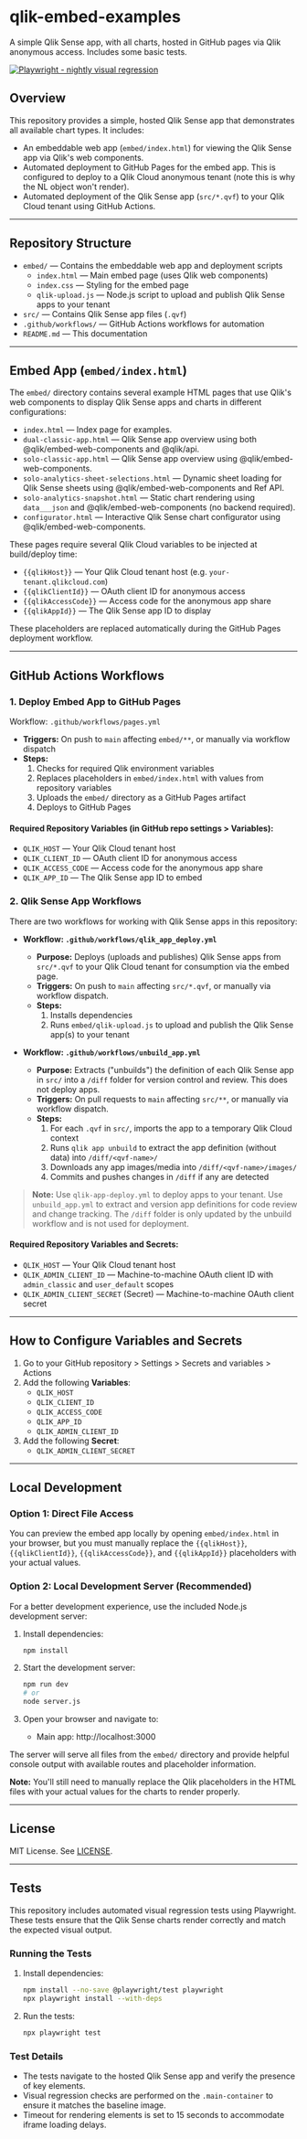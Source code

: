 # qlik-embed-examples

A simple Qlik Sense app, with all charts, hosted in GitHub pages via Qlik anonymous access. Includes some basic tests.

[![Playwright - nightly visual regression](https://github.com/withdave/qlik-embed-examples/actions/workflows/playwright_nightly.yml/badge.svg?event=schedule)](https://github.com/withdave/qlik-embed-examples/actions/workflows/playwright_nightly.yml)

## Overview

This repository provides a simple, hosted Qlik Sense app that demonstrates all available chart types. It includes:
- An embeddable web app (`embed/index.html`) for viewing the Qlik Sense app via Qlik's web components.
- Automated deployment to GitHub Pages for the embed app. This is configured to deploy to a Qlik Cloud anonymous tenant (note this is why the NL object won't render).
- Automated deployment of the Qlik Sense app (`src/*.qvf`) to your Qlik Cloud tenant using GitHub Actions.

---

## Repository Structure

- `embed/` — Contains the embeddable web app and deployment scripts
  - `index.html` — Main embed page (uses Qlik web components)
  - `index.css` — Styling for the embed page
  - `qlik-upload.js` — Node.js script to upload and publish Qlik Sense apps to your tenant
- `src/` — Contains Qlik Sense app files (`.qvf`)
- `.github/workflows/` — GitHub Actions workflows for automation
- `README.md` — This documentation

---

## Embed App (`embed/index.html`)


The `embed/` directory contains several example HTML pages that use Qlik's web components to display Qlik Sense apps and charts in different configurations:

- `index.html` — Index page for examples.
- `dual-classic-app.html` — Qlik Sense app overview using both @qlik/embed-web-components and @qlik/api.
- `solo-classic-app.html` — Qlik Sense app overview using @qlik/embed-web-components.
- `solo-analytics-sheet-selections.html` — Dynamic sheet loading for Qlik Sense sheets using @qlik/embed-web-components and Ref API.
- `solo-analytics-snapshot.html` — Static chart rendering using <code>data___json</code> and @qlik/embed-web-components (no backend required).
- `configurator.html` — Interactive Qlik Sense chart configurator using @qlik/embed-web-components.

These pages require several Qlik Cloud variables to be injected at build/deploy time:

- `{{qlikHost}}` — Your Qlik Cloud tenant host (e.g. `your-tenant.qlikcloud.com`)
- `{{qlikClientId}}` — OAuth client ID for anonymous access
- `{{qlikAccessCode}}` — Access code for the anonymous app share
- `{{qlikAppId}}` — The Qlik Sense app ID to display

These placeholders are replaced automatically during the GitHub Pages deployment workflow.

---

## GitHub Actions Workflows

### 1. Deploy Embed App to GitHub Pages

Workflow: `.github/workflows/pages.yml`

- **Triggers:** On push to `main` affecting `embed/**`, or manually via workflow dispatch
- **Steps:**
  1. Checks for required Qlik environment variables
  2. Replaces placeholders in `embed/index.html` with values from repository variables
  3. Uploads the `embed/` directory as a GitHub Pages artifact
  4. Deploys to GitHub Pages

#### Required Repository Variables (in GitHub repo settings > Variables):
- `QLIK_HOST` — Your Qlik Cloud tenant host
- `QLIK_CLIENT_ID` — OAuth client ID for anonymous access
- `QLIK_ACCESS_CODE` — Access code for the anonymous app share
- `QLIK_APP_ID` — The Qlik Sense app ID to embed

### 2. Qlik Sense App Workflows

There are two workflows for working with Qlik Sense apps in this repository:

- **Workflow: `.github/workflows/qlik_app_deploy.yml`**
  - **Purpose:** Deploys (uploads and publishes) Qlik Sense apps from `src/*.qvf` to your Qlik Cloud tenant for consumption via the embed page.
  - **Triggers:** On push to `main` affecting `src/*.qvf`, or manually via workflow dispatch.
  - **Steps:**
    1. Installs dependencies
    2. Runs `embed/qlik-upload.js` to upload and publish the Qlik Sense app(s) to your tenant

- **Workflow: `.github/workflows/unbuild_app.yml`**
  - **Purpose:** Extracts ("unbuilds") the definition of each Qlik Sense app in `src/` into a `/diff` folder for version control and review. This does not deploy apps.
  - **Triggers:** On pull requests to `main` affecting `src/**`, or manually via workflow dispatch.
  - **Steps:**
    1. For each `.qvf` in `src/`, imports the app to a temporary Qlik Cloud context
    2. Runs `qlik app unbuild` to extract the app definition (without data) into `/diff/<qvf-name>/`
    3. Downloads any app images/media into `/diff/<qvf-name>/images/`
    4. Commits and pushes changes in `/diff` if any are detected

> **Note:** Use `qlik-app-deploy.yml` to deploy apps to your tenant. Use `unbuild_app.yml` to extract and version app definitions for code review and change tracking. The `/diff` folder is only updated by the unbuild workflow and is not used for deployment.

#### Required Repository Variables and Secrets:
- `QLIK_HOST` — Your Qlik Cloud tenant host
- `QLIK_ADMIN_CLIENT_ID` — Machine-to-machine OAuth client ID with `admin_classic` and `user_default` scopes
- `QLIK_ADMIN_CLIENT_SECRET` (Secret) —  Machine-to-machine OAuth client secret

---

## How to Configure Variables and Secrets

1. Go to your GitHub repository > Settings > Secrets and variables > Actions
2. Add the following **Variables**:
   - `QLIK_HOST`
   - `QLIK_CLIENT_ID`
   - `QLIK_ACCESS_CODE`
   - `QLIK_APP_ID`
   - `QLIK_ADMIN_CLIENT_ID`
3. Add the following **Secret**:
   - `QLIK_ADMIN_CLIENT_SECRET`

---

## Local Development

### Option 1: Direct File Access
You can preview the embed app locally by opening `embed/index.html` in your browser, but you must manually replace the `{{qlikHost}}`, `{{qlikClientId}}`, `{{qlikAccessCode}}`, and `{{qlikAppId}}` placeholders with your actual values.

### Option 2: Local Development Server (Recommended)
For a better development experience, use the included Node.js development server:

1. Install dependencies:
   ```bash
   npm install
   ```

2. Start the development server:
   ```bash
   npm run dev
   # or
   node server.js
   ```

3. Open your browser and navigate to:
   - Main app: http://localhost:3000

The server will serve all files from the `embed/` directory and provide helpful console output with available routes and placeholder information.

**Note:** You'll still need to manually replace the Qlik placeholders in the HTML files with your actual values for the charts to render properly.

---

## License

MIT License. See [LICENSE](LICENSE).

---

## Tests

This repository includes automated visual regression tests using Playwright. These tests ensure that the Qlik Sense charts render correctly and match the expected visual output.

### Running the Tests

1. Install dependencies:
   ```bash
   npm install --no-save @playwright/test playwright
   npx playwright install --with-deps
   ```

2. Run the tests:
   ```bash
   npx playwright test
   ```

### Test Details

- The tests navigate to the hosted Qlik Sense app and verify the presence of key elements.
- Visual regression checks are performed on the `.main-container` to ensure it matches the baseline image.
- Timeout for rendering elements is set to 15 seconds to accommodate iframe loading delays.

